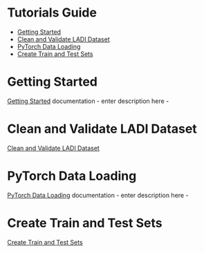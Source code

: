 # Tutorials Guide
- [Getting Started](#getting_started)
- [Clean and Validate LADI Dataset](#clean_and_validate_ladi_dataset)
- [PyTorch Data Loading](#pytorch_data_loading)
- [Create Train and Test Sets](#create_train_and_test_sets)
 
# Getting Started
[Getting Started](https://github.com/NaeRong/DS440_Capstone/blob/master/Tutorials/Getting%20Started.md) documentation - enter description here -

# Clean and Validate LADI Dataset
[Clean and Validate LADI Dataset](https://github.com/NaeRong/DS440_Capstone/blob/master/Tutorials/Clean_and_Validate_LADI_Dataset.md)

# PyTorch Data Loading
[PyTorch Data Loading](https://github.com/NaeRong/DS440_Capstone/blob/master/Tutorials/Pytorch_Data_Load.md) documentation - enter description here -

# Create Train and Test Sets
[Create Train and Test Sets](https://github.com/NaeRong/DS440_Capstone/blob/master/Tutorials/Create%20Train%20and%20Test%20Sets.md)
